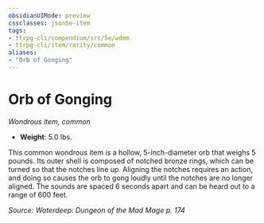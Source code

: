```yaml
---
obsidianUIMode: preview
cssclasses: json5e-item
tags:
- ttrpg-cli/compendium/src/5e/wdmm
- ttrpg-cli/item/rarity/common
aliases: 
- "Orb of Gonging"
---
```

# Orb of Gonging
*Wondrous item, common*  


- **Weight**: 5.0 lbs.

This common wondrous item is a hollow, 5-inch-diameter orb that weighs 5 pounds. Its outer shell is composed of notched bronze rings, which can be turned so that the notches line up. Aligning the notches requires an action, and doing so causes the orb to gong loudly until the notches are no longer aligned. The sounds are spaced 6 seconds apart and can be heard out to a range of 600 feet.

*Source: Waterdeep: Dungeon of the Mad Mage p. 174*
